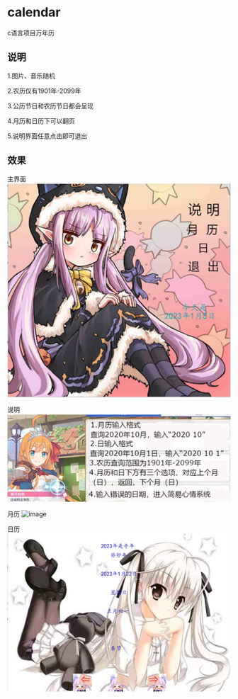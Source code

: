 # calendar

c语言项目万年历

## 说明

1.图片、音乐随机

2.农历仅有1901年-2099年

3.公历节日和农历节日都会呈现

4.月历和日历下可以翻页

5.说明界面任意点击即可退出

## 效果

主界面
![image](https://github.com/BeiYazi0/calendar/blob/main/test/main.png)

说明
![image](https://github.com/BeiYazi0/calendar/blob/main/test/instruction.png)

月历
![image](https://github.com/BeiYazi0/calendar/blob/main/test/month.png)

日历
![image](https://github.com/BeiYazi0/calendar/blob/main/test/day.png)
